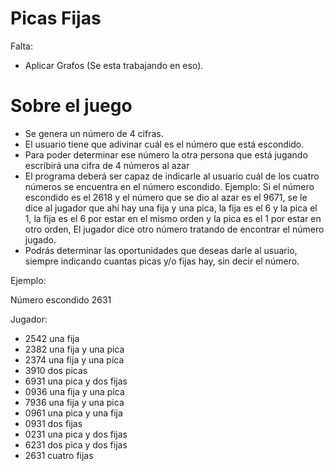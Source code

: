 # Picas Fijas

Falta:

* Aplicar Grafos (Se esta trabajando en eso).


# Sobre el juego

* Se genera un número de 4 cifras.
* El usuario tiene que adivinar cuál es el número que está escondido.
* Para poder determinar ese número la otra persona que está jugando escribirá una cifra de 4 números al azar
* El programa deberá ser capaz de indicarle al usuario cuál de los cuatro números se encuentra en el número escondido.
Ejemplo:
Si el número escondido es el 2618 y el número que se dio al azar es el 9671, se le dice al jugador que ahí hay una fija y una
pica, la fija es el 6 y la pica el 1, la fija es el 6 por estar en el mismo orden y la pica es el 1 por estar en otro orden,
El jugador dice otro número tratando de encontrar el número jugado.
* Podrás determinar las oportunidades que deseas darle al usuario, siempre indicando cuantas picas y/o fijas hay, sin decir el
número.

Ejemplo:


Número escondido 2631

Jugador:
* 2542 una fija
* 2382 una fija y una pica
* 2374 una fija y una pica
* 3910 dos picas
* 6931 una pica y dos fijas
* 0936 una fija y una pica
* 7936 una fija y una pica
* 0961 una pica y una fija
* 0931 dos fijas
* 0231 una pica y dos fijas
* 6231 dos pica y dos fijas
* 2631 cuatro fijas
